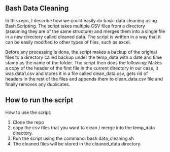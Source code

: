 ## Bash Data Cleaning
In this repo, I describe how we could easily do basic data cleaning using Bash Scripting. The script takes multiple CSV files from a directory (assuming they are of the same structure) and merges them into a single file in a new directory called cleaned data. The script is written in a way that it can be easily modified to other types of files, such as excel. 

Before any processing is done, the script makes a backup of the original files to a directory called backup under the temp_data with a date and time stamp as the name of the folder. The script then does the following: Makes a copy of the header of the first file in the current directory in our case, it was data1.csv and stores it in a file called clean_data.csv, gets rid of headers in the rest of the files and appends them to clean_data.csv file and finally removes any duplicates.  

## How to run the script
How to use the script:
1. Clone the repo
2. copy the csv files that you want to clean / merge into the temp_data directory. 
3. Run the script using the command: bash data_cleaning.sh
4. The cleaned files will be stored in the cleaned_data directory.


